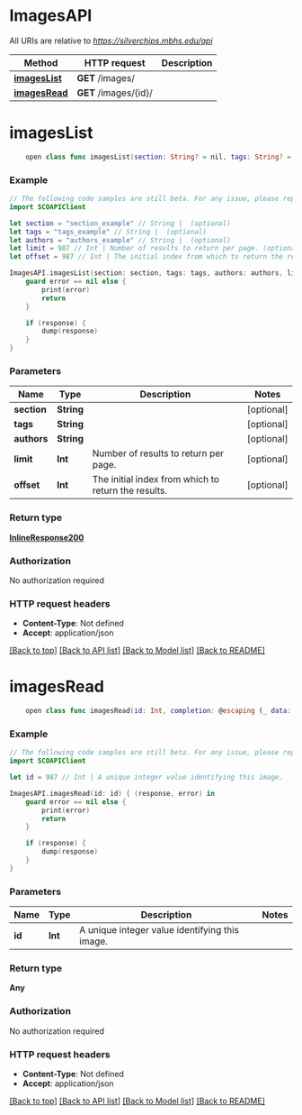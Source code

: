 # ImagesAPI

All URIs are relative to *https://silverchips.mbhs.edu/api*

Method | HTTP request | Description
------------- | ------------- | -------------
[**imagesList**](ImagesAPI.md#imageslist) | **GET** /images/ | 
[**imagesRead**](ImagesAPI.md#imagesread) | **GET** /images/{id}/ | 


# **imagesList**
```swift
    open class func imagesList(section: String? = nil, tags: String? = nil, authors: String? = nil, limit: Int? = nil, offset: Int? = nil, completion: @escaping (_ data: InlineResponse200?, _ error: Error?) -> Void)
```



### Example 
```swift
// The following code samples are still beta. For any issue, please report via http://github.com/OpenAPITools/openapi-generator/issues/new
import SCOAPIClient

let section = "section_example" // String |  (optional)
let tags = "tags_example" // String |  (optional)
let authors = "authors_example" // String |  (optional)
let limit = 987 // Int | Number of results to return per page. (optional)
let offset = 987 // Int | The initial index from which to return the results. (optional)

ImagesAPI.imagesList(section: section, tags: tags, authors: authors, limit: limit, offset: offset) { (response, error) in
    guard error == nil else {
        print(error)
        return
    }

    if (response) {
        dump(response)
    }
}
```

### Parameters

Name | Type | Description  | Notes
------------- | ------------- | ------------- | -------------
 **section** | **String** |  | [optional] 
 **tags** | **String** |  | [optional] 
 **authors** | **String** |  | [optional] 
 **limit** | **Int** | Number of results to return per page. | [optional] 
 **offset** | **Int** | The initial index from which to return the results. | [optional] 

### Return type

[**InlineResponse200**](InlineResponse200.md)

### Authorization

No authorization required

### HTTP request headers

 - **Content-Type**: Not defined
 - **Accept**: application/json

[[Back to top]](#) [[Back to API list]](../README.md#documentation-for-api-endpoints) [[Back to Model list]](../README.md#documentation-for-models) [[Back to README]](../README.md)

# **imagesRead**
```swift
    open class func imagesRead(id: Int, completion: @escaping (_ data: Any?, _ error: Error?) -> Void)
```



### Example 
```swift
// The following code samples are still beta. For any issue, please report via http://github.com/OpenAPITools/openapi-generator/issues/new
import SCOAPIClient

let id = 987 // Int | A unique integer value identifying this image.

ImagesAPI.imagesRead(id: id) { (response, error) in
    guard error == nil else {
        print(error)
        return
    }

    if (response) {
        dump(response)
    }
}
```

### Parameters

Name | Type | Description  | Notes
------------- | ------------- | ------------- | -------------
 **id** | **Int** | A unique integer value identifying this image. | 

### Return type

**Any**

### Authorization

No authorization required

### HTTP request headers

 - **Content-Type**: Not defined
 - **Accept**: application/json

[[Back to top]](#) [[Back to API list]](../README.md#documentation-for-api-endpoints) [[Back to Model list]](../README.md#documentation-for-models) [[Back to README]](../README.md)

